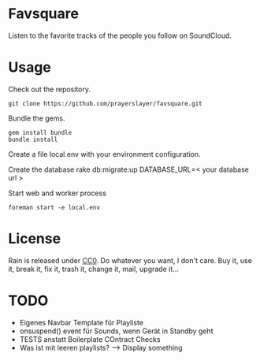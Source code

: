 # Favsquare

Listen to the favorite tracks of the people you follow on SoundCloud.

# Usage

Check out the repository.

    git clone https://github.com/prayerslayer/favsquare.git

Bundle the gems.

    gem install bundle
    bundle install

Create a file local.env with your environment configuration.

Create the database
    rake db:migrate:up DATABASE_URL=< your database url >

Start web and worker process

	foreman start -e local.env

# License

Rain is released under [CC0](http://creativecommons.org/publicdomain/zero/1.0/). Do whatever you want, I don't care. Buy it, use it, break it, fix it, trash it, change it, mail, upgrade it...

# TODO

* Eigenes Navbar Template für Playliste
* onsuspend() event für Sounds, wenn Gerät in Standby geht
* TESTS anstatt Boilerplate COntract Checks
* Was ist mit leeren playlists? --> Display something